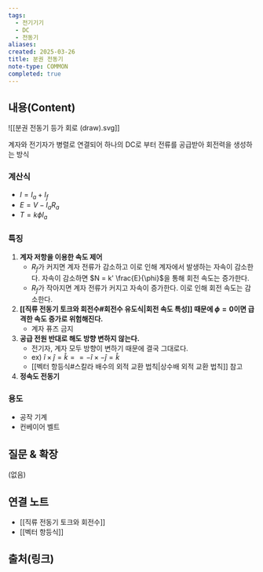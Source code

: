 ```yaml
---
tags:
  - 전기기기
  - DC
  - 전동기
aliases: 
created: 2025-03-26
title: 분권 전동기
note-type: COMMON
completed: true
---
```


## 내용(Content)

![[분권 전동기 등가 회로 (draw).svg]]

계자와 전기자가 병렬로 연결되어 하나의 DC로 부터 전류를 공급받아 회전력을 생성하는 방식

### 계산식

- $I = I_{a} + I_{f}$
- $E = V - I_{a}R_{a}$
- $T = k \phi I_{a}$

### 특징

1. **계자 저항을 이용한 속도 제어**
	- $R_{f}$가 커지면 계자 전류가 감소하고 이로 인해 계자에서 발생하는 자속이 감소한다. 자속이 감소하면 $N = k' \frac{E}{\phi}$을 통해 회전 속도는 증가한다.
	- $R_{f}$가 작아지면 계자 전류가 커지고 자속이 증가한다. 이로 인해 회전 속도는 감소한다.
2. **[[직류 전동기 토크와 회전수#회전수 유도식|회전 속도 특성]] 때문에 $\phi = 0$이면 급격한 속도 증가로 위험해진다.**
	- 계자 퓨즈 금지
3. **공급 전원 반대로 해도 방향 변하지 않는다.**
	- 전기자, 계자 모두 방향이 변하기 때문에 결국 그대로다. 
	- ex) $\hat{i} \times \hat{j} = \hat{k} == -\hat{i} \times -\hat{j} = \hat{k}$ 
	- [[벡터 항등식#스칼라 배수의 외적 교환 법칙|상수배 외적 교환 법칙]] 참고
4. **정속도 전동기**

### 용도

- 공작 기계
- 컨베이어 벨트

## 질문 & 확장

(없음)

## 연결 노트

- [[직류 전동기 토크와 회전수]]
- [[벡터 항등식]]
## 출처(링크)


